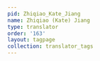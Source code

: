 ```yaml
---
pid: Zhiqiao_Kate_Jiang
name: Zhiqiao (Kate) Jiang
type: translator
order: '163'
layout: tagpage
collection: translator_tags
---
```

